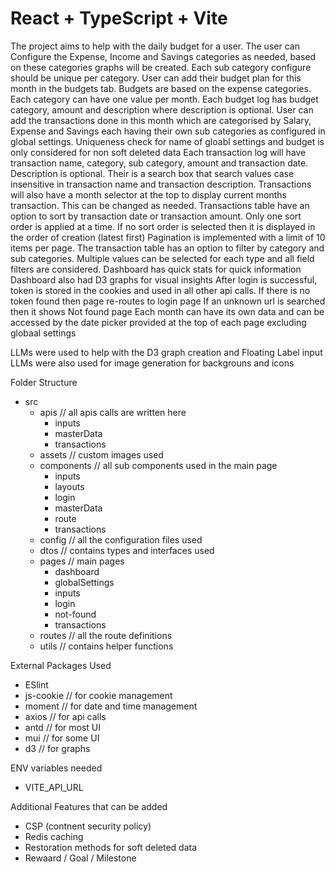 # React + TypeScript + Vite

The project aims to help with the daily budget for a user.
The user can Configure the Expense, Income and Savings categories as needed, based on these categories graphs will be created.
Each sub category configure should be unique per category.
User can add their budget plan for this month in the budgets tab. Budgets are based on the expense categories. Each category can have one value per month.
Each budget log has budget category, amount and description where description is optional.
User can add the transactions done in this month which are categorised by Salary, Expense and Savings each having their own sub categories as configured in global settings.
Uniqueness check for name of gloabl settings and budget is only considered for non soft deleted data
Each transaction log will have transaction name, category, sub category, amount and transaction date. Description is optional.
Their is a search box that search values case insensitive in transaction name and transaction description.
Transactions will also have a month selector at the top to display current months transaction. This can be changed as needed.
Transactions table have an option to sort by transaction date or transaction amount.
Only one sort order is applied at a time.
If no sort order is selected then it is displayed in the order of creation (latest first)
Pagination is implemented with a limit of 10 items per page.
The transaction table has an option to filter by category and sub categories. Multiple values can be selected for each type and all field filters are considered.
Dashboard has quick stats for quick information
Dashboard also had D3 graphs for visual insights
After login is successful, token is stored in the cookies and used in all other api calls.
If there is no token found then page re-routes to login page
If an unknown url is searched then it shows Not found page
Each month can have its own data and can be accessed by the date picker provided at the top of each page excluding globaal settings

LLMs were used to help with the D3 graph creation and Floating Label input
LLMs were also used for image generation for backgrouns and icons

Folder Structure

- src
  - apis // all apis calls are written here
    - inputs
    - masterData
    - transactions
  - assets // custom images used
  - components // all sub components used in the main page
    - inputs
    - layouts
    - login
    - masterData
    - route
    - transactions
  - config // all the configuration files used
  - dtos // contains types and interfaces used
  - pages // main pages
    - dashboard
    - globalSettings
    - inputs
    - login
    - not-found
    - transactions
  - routes // all the route definitions
  - utils // contains helper functions

External Packages Used

- ESlint
- js-cookie // for cookie management
- moment // for date and time management
- axios // for api calls
- antd // for most UI
- mui // for some UI
- d3 // for graphs

ENV variables needed

- VITE_API_URL

Additional Features that can be added

- CSP (contnent security policy)
- Redis caching
- Restoration methods for soft deleted data
- Rewaard / Goal / Milestone
